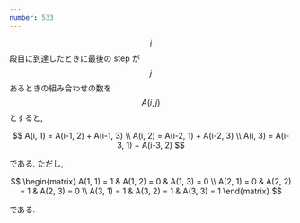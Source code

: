 ```yaml
---
number: 533
---
```

$$ i $$ 段目に到達したときに最後の step が $$ j $$ あるときの組み合わせの数を $$ A(i, j) $$ とすると,

$$
A(i, 1) = A(i-1, 2) + A(i-1, 3) \\
A(i, 2) = A(i-2, 1) + A(i-2, 3) \\
A(i, 3) = A(i-3, 1) + A(i-3, 2)
$$

である. ただし,

$$
\begin{matrix}
A(1, 1) = 1 & A(1, 2) = 0 & A(1, 3) = 0 \\
A(2, 1) = 0 & A(2, 2) = 1 & A(2, 3) = 0 \\
A(3, 1) = 1 & A(3, 2) = 1 & A(3, 3) = 1
\end{matrix}
$$

である.
